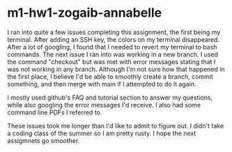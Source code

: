 # m1-hw1-zogaib-annabelle

I ran into quite a few issues completing this assignment, the first being my terminal. After adding an SSH key, the colors on my terminal disappeared. After a lot of googling, I found that I needed to revert my terminal to bash commands. The next issue I ran into was working in a new branch. I used the command "checkout" but was met with error messages stating that I was not working in any branch. Although I'm not sure how that happened in the first place, I believe I'd be able to smoothly create a branch, commit something, and then merge with main if I attempted to do it again. 

I mostly used github's FAQ and tutorial section to answer my questions, while also googling the error messages I'd receive. I also had some command line PDFs I referred to.

These issues took me longer than I'd like to admit to figure out. I didn't take a coding class of the summer so I am pretty rusty. I hope the next assigmnets go smoother.
